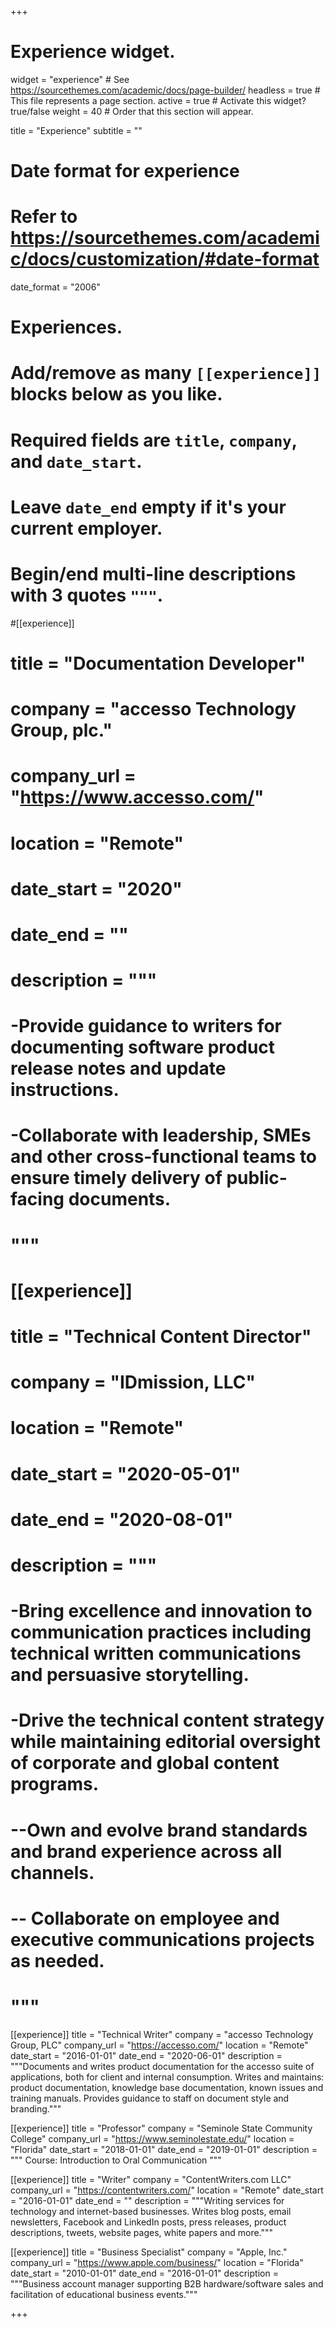 +++
# Experience widget.
widget = "experience"  # See https://sourcethemes.com/academic/docs/page-builder/
headless = true  # This file represents a page section.
active = true  # Activate this widget? true/false
weight = 40  # Order that this section will appear.

title = "Experience"
subtitle = ""

# Date format for experience
#   Refer to https://sourcethemes.com/academic/docs/customization/#date-format
date_format = "2006"

# Experiences.
#   Add/remove as many `[[experience]]` blocks below as you like.
#   Required fields are `title`, `company`, and `date_start`.
#   Leave `date_end` empty if it's your current employer.
#   Begin/end multi-line descriptions with 3 quotes `"""`.

#[[experience]]
#  title = "Documentation Developer"
#  company = "accesso Technology Group, plc."
#  company_url = "https://www.accesso.com/"
#  location = "Remote"
#  date_start = "2020"
#  date_end = ""
#  description = """
#  -Provide guidance to writers for documenting software product release notes and update instructions.
#  -Collaborate with leadership, SMEs and other cross-functional teams to ensure timely delivery of public-facing documents.
#  """

#  [[experience]]
#    title = "Technical Content Director"
#    company = "IDmission, LLC"
#    location = "Remote"
#    date_start = "2020-05-01"
#    date_end = "2020-08-01"
#    description = """
#    -Bring excellence and innovation to communication practices including technical written communications and persuasive storytelling.
#    -Drive the technical content strategy while maintaining editorial oversight of corporate and global content programs.
#    --Own and evolve brand standards and brand experience across all channels.
#    -- Collaborate on employee and executive communications projects as needed.
#    """

[[experience]]
  title = "Technical Writer"
  company = "accesso Technology Group, PLC"
  company_url = "https://accesso.com/"
  location = "Remote"
  date_start = "2016-01-01"
  date_end = "2020-06-01"
  description = """Documents and writes product documentation for the accesso suite of applications, both for client and internal consumption. Writes and maintains: product documentation, knowledge base documentation, known issues and training manuals. Provides guidance to staff on document style and branding."""

  [[experience]]
    title = "Professor"
    company = "Seminole State Community College"
    company_url = "https://www.seminolestate.edu/"
    location = "Florida"
    date_start = "2018-01-01"
    date_end = "2019-01-01"
    description = """
    Course: Introduction to Oral Communication
    """

  [[experience]]
    title = "Writer"
    company = "ContentWriters.com LLC"
    company_url = "https://contentwriters.com/"
    location = "Remote"
    date_start = "2016-01-01"
    date_end = ""
    description = """Writing services for technology and internet-based businesses. Writes blog posts, email newsletters, Facebook and LinkedIn posts, press releases, product descriptions, tweets, website pages, white papers and more."""

  [[experience]]
    title = "Business Specialist"
    company = "Apple, Inc."
    company_url = "https://www.apple.com/business/"
    location = "Florida"
    date_start = "2010-01-01"
    date_end = "2016-01-01"
    description = """Business account manager supporting B2B hardware/software sales and facilitation of educational business events."""

+++
